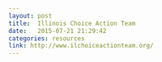 ```yaml
---
layout: post
title:  Illinois Choice Action Team
date:   2015-07-21 21:29:42
categories: resources
link: http://www.ilchoiceactionteam.org/
---
```

